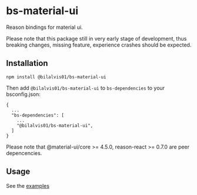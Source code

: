 # bs-material-ui
Reason bindings for material ui.

Please note that this package still in very early stage of development, thus breaking changes, missing feature, experience crashes should be expected.

## Installation
```
npm install @bilalvis01/bs-material-ui
```

Then add `@bilalvis01/bs-material-ui` to `bs-dependencies` to your bsconfig.json:

```
{
  ...
  "bs-dependencies": [
    ...
    "@bilalvis01/bs-material-ui",
  ]
}
```

Please note that @material-ui/core >= 4.5.0, reason-react >= 0.7.0 are peer depencencies.

## Usage

See the [examples](https://github.com/bilalvis01/bs-material-ui-examples)
